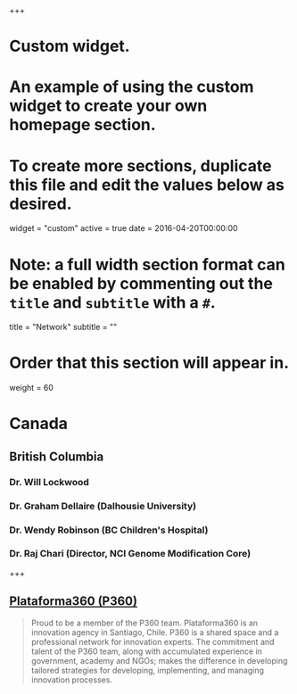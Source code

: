 +++
# Custom widget.
# An example of using the custom widget to create your own homepage section.
# To create more sections, duplicate this file and edit the values below as desired.
widget = "custom"
active = true
date = 2016-04-20T00:00:00

# Note: a full width section format can be enabled by commenting out the `title` and `subtitle` with a `#`.
title = "Network"
subtitle = ""

# Order that this section will appear in.
weight = 60

 

# Canada

## British Columbia
### Dr. Will Lockwood  


### Dr. Graham Dellaire (Dalhousie University)
### Dr. Wendy Robinson (BC Children's Hospital)
### Dr. Raj Chari (Director, NCI Genome Modification Core)

+++   

## [Plataforma360 (P360)](www.plataforma360.cl)
> Proud to be a member of the P360 team. Plataforma360 is an innovation agency in Santiago, Chile. P360 is a shared space and a professional network for innovation experts. The commitment and talent of the P360 team, along with accumulated experience in government, academy and NGOs; makes the difference in developing tailored strategies for developing, implementing, and managing innovation processes. 
